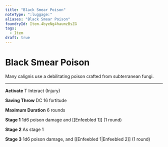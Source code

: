 ```yaml
---
title: "Black Smear Poison"
noteType: ":luggage:"
aliases: "Black Smear Poison"
foundryId: Item.4byeNg4haumzBsZG
tags:
  - Item
draft: true
---
```


# Black Smear Poison

Many calignis use a debilitating poison crafted from subterranean fungi.

* * *

**Activate** T Interact (Injury)

**Saving Throw** DC 16 fortitude

**Maximum Duration** 6 rounds

**Stage 1** 1d6 poison damage and [[Enfeebled 1]] (1 round)

**Stage 2** As stage 1

**Stage 3** 1d6 poison damage, and [[Enfeebled 1|Enfeebled 2]] (1 round)
